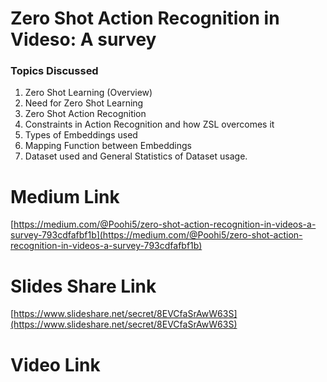 # Zero Shot Action Recognition in Videso: A survey

### Topics Discussed
  1. Zero Shot Learning (Overview)
  2. Need for Zero Shot Learning
  3. Zero Shot Action Recognition
  4. Constraints in Action Recognition and how ZSL overcomes it
  5. Types of Embeddings used 
  6. Mapping Function between Embeddings
  7. Dataset used and General Statistics of Dataset usage.
  
# Medium Link
  [https://medium.com/@Poohi5/zero-shot-action-recognition-in-videos-a-survey-793cdfafbf1b](https://medium.com/@Poohi5/zero-shot-action-recognition-in-videos-a-survey-793cdfafbf1b)

# Slides Share Link
  [https://www.slideshare.net/secret/8EVCfaSrAwW63S](https://www.slideshare.net/secret/8EVCfaSrAwW63S)
 
# Video Link
